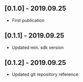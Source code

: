 ## [0.1.0] - 2019.09.25

* First publication

## [0.1.1] - 2019.09.25

* Updated min. sdk version

## [0.1.2] - 2019.09.25

* Updated git repository reference
